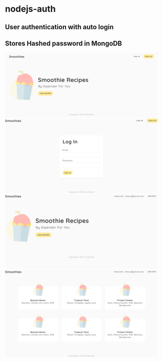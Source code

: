 # nodejs-auth

## User authentication with auto login
## Stores Hashed password in MongoDB

![ss1](https://github.com/gyrao72/nodejs-auth/blob/main/public/ss1.png)
![ss2](https://github.com/gyrao72/nodejs-auth/blob/main/public/ss2.png)
![ss3](https://github.com/gyrao72/nodejs-auth/blob/main/public/ss3.png)
![ss4](https://github.com/gyrao72/nodejs-auth/blob/main/public/ss4.png)
